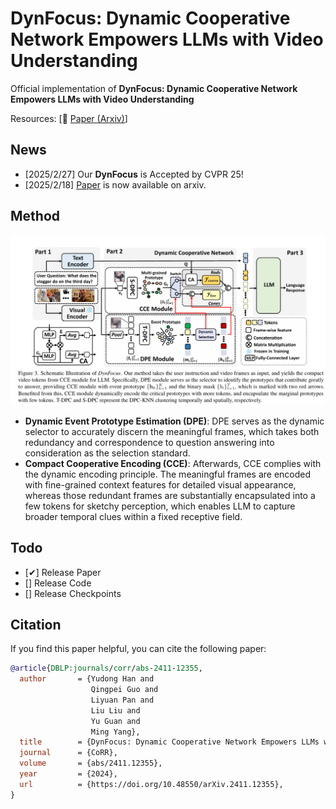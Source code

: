 # DynFocus: Dynamic Cooperative Network Empowers LLMs with Video Understanding

Official implementation of **DynFocus: Dynamic Cooperative Network Empowers LLMs with Video Understanding**

Resources: [📑 <a href="https://arxiv.org/abs/2411.12355">Paper (Arxiv)</a>]

## News

- [2025/2/27] Our **DynFocus** is Accepted by CVPR 25!
- [2025/2/18] <a href="https://arxiv.org/abs/2411.12355">Paper</a> is now available on arxiv.

## Method

![image-20250217104817569](assets/images/framework.png)

- **Dynamic Event Prototype Estimation (DPE)**: DPE serves as the dynamic selector to accurately discern the meaningful frames, which takes both
 redundancy and correspondence to question answering into consideration as the selection standard. 
- **Compact Cooperative Encoding (CCE)**: Afterwards, CCE complies with the dynamic encoding principle. The meaningful frames are encoded with fine-grained context features for detailed visual appearance, whereas those redundant frames are substantially encapsulated into a few tokens for sketchy perception, which enables LLM to capture broader temporal clues within a fixed receptive field.


## Todo

- [&#10004;] Release Paper
- [] Release Code
- [] Release Checkpoints

## Citation

If you find this paper helpful, you can cite the following paper:

```bibtex
@article{DBLP:journals/corr/abs-2411-12355,
  author       = {Yudong Han and
                  Qingpei Guo and
                  Liyuan Pan and
                  Liu Liu and
                  Yu Guan and
                  Ming Yang},
  title        = {DynFocus: Dynamic Cooperative Network Empowers LLMs with Video Understanding},
  journal      = {CoRR},
  volume       = {abs/2411.12355},
  year         = {2024},
  url          = {https://doi.org/10.48550/arXiv.2411.12355},
}
```
